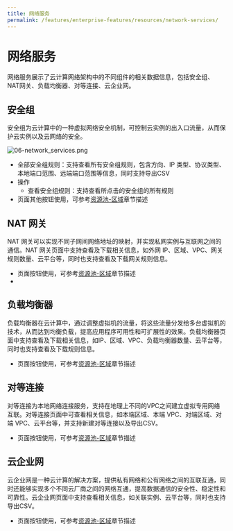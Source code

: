 ```yaml
---
title: 网络服务
permalink: /features/enterprise-features/resources/network-services/
---
```


# 网络服务

网络服务展示了云计算网络架构中的不同组件的相关数据信息，包括安全组、NAT网关、负载均衡器、对等连接、云企业网。

## 安全组

安全组为云计算中的一种虚拟网络安全机制，可控制云实例的出入口流量，从而保护云实例以及云网络的安全。

![06-network_services.png](https://yunshan-guangzhou.oss-cn-beijing.aliyuncs.com/pub/pic/202304266448d05507924.png)

- 全部安全组规则：支持查看所有安全组规则，包含方向、IP 类型、协议类型、本地端口范围、远端端口范围等信息，同时支持导出CSV
- 操作
  - 查看安全组规则：支持查看所点击的安全组的所有规则
- 页面其他按钮使用，可参考[资源池-区域](./network-resources/)章节描述

## NAT 网关

NAT 网关可以实现不同子网间网络地址的映射，并实现私网实例与互联网之间的通信。NAT 网关页面中支持查看及下载相关信息，如外网 IP、区域、VPC、网关规则数量、云平台等，同时也支持查看及下载网关规则信息。

- 页面按钮使用，可参考[资源池-区域](./network-resources/)章节描述
- 
## 负载均衡器

负载均衡器在云计算中，通过调整虚拟机的流量，将这些流量分发给多台虚拟机的技术，从而达到均衡负载，提高应用程序可用性和可扩展性的效果。负载均衡器页面中支持查看及下载相关信息，如IP、区域、VPC、负载均衡器数量、云平台等，同时也支持查看及下载规则信息。

- 页面按钮使用，可参考[资源池-区域](./network-resources/)章节描述

## 对等连接

对等连接为本地网络连接服务，支持在地理上不同的VPC之间建立虚拟专用网络互联。对等连接页面中可查看相关信息，如本端区域、本端 VPC、对端区域、对端 VPC、云平台等，并支持新建对等连接以及导出CSV。

- 页面按钮使用，可参考[资源池-区域](./network-resources/)章节描述
  
## 云企业网

云企业网是一种云计算的解决方案，提供私有网络和公有网络之间的互联互通，同时还能够实现多个不同云厂商之间的网络互通，提高数据通信的安全性、稳定性和可靠性。云企业网页面中支持查看相关信息，如关联实例、云平台等，同时也支持导出CSV。

- 页面按钮使用，可参考[资源池-区域](./network-resources/)章节描述